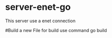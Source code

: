 # server-enet-go
This server use a enet connection

#Build a new File
for build use command go build
